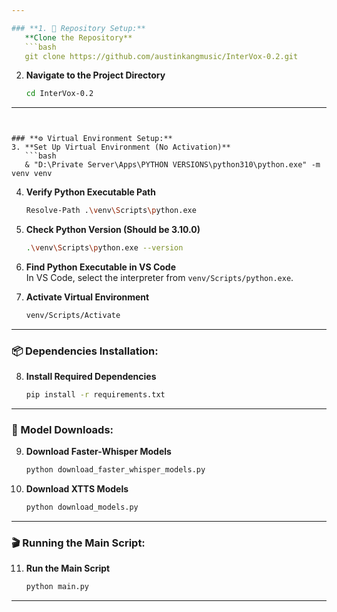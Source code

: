```yaml
---

### **1. 🚀 Repository Setup:**
   **Clone the Repository**  
   ```bash
   git clone https://github.com/austinkangmusic/InterVox-0.2.git
   ```

2. **Navigate to the Project Directory**  
   ```bash
   cd InterVox-0.2
   ```

---
```


### **⚙️ Virtual Environment Setup:**
3. **Set Up Virtual Environment (No Activation)**  
   ```bash
   & "D:\Private Server\Apps\PYTHON VERSIONS\python310\python.exe" -m venv venv
   ```

4. **Verify Python Executable Path**  
   ```bash
   Resolve-Path .\venv\Scripts\python.exe
   ```

5. **Check Python Version (Should be 3.10.0)**  
   ```bash
   .\venv\Scripts\python.exe --version
   ```

6. **Find Python Executable in VS Code**  
   In VS Code, select the interpreter from `venv/Scripts/python.exe`.

7. **Activate Virtual Environment**  
   ```bash
   venv/Scripts/Activate
   ```

---

### **📦 Dependencies Installation:**
8. **Install Required Dependencies**  
   ```bash
   pip install -r requirements.txt
   ```

---

### **🔽 Model Downloads:**
9. **Download Faster-Whisper Models**  
   ```bash
   python download_faster_whisper_models.py
   ```

10. **Download XTTS Models**  
    ```bash
    python download_models.py
    ```

---

### **🎬 Running the Main Script:**
11. **Run the Main Script**  
    ```bash
    python main.py
    ```

---
